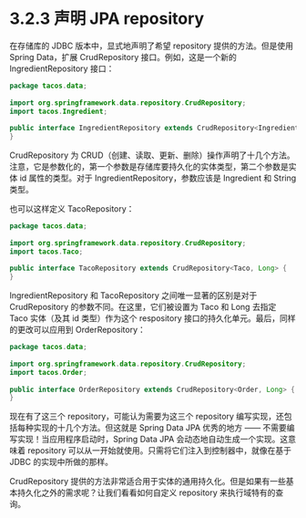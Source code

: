 # 3.2.3 声明 JPA repository

在存储库的 JDBC 版本中，显式地声明了希望 repository 提供的方法。但是使用 Spring Data，扩展 CrudRepository 接口。例如，这是一个新的 IngredientRepository 接口：

```java
package tacos.data;
​
import org.springframework.data.repository.CrudRepository;
import tacos.Ingredient;
​
public interface IngredientRepository extends CrudRepository<Ingredient, String> {
}
```

CrudRepository 为 CRUD（创建、读取、更新、删除）操作声明了十几个方法。注意，它是参数化的，第一个参数是存储库要持久化的实体类型，第二个参数是实体 id 属性的类型。对于 IngredientRepository，参数应该是 Ingredient 和 String 类型。

也可以这样定义 TacoRepository：

```java
package tacos.data;
​
import org.springframework.data.repository.CrudRepository;
import tacos.Taco;
​
public interface TacoRepository extends CrudRepository<Taco, Long> {
}
```

IngredientRepository 和 TacoRepository 之间唯一显著的区别是对于 CrudRepository 的参数不同。在这里，它们被设置为 Taco 和 Long 去指定 Taco 实体（及其 id 类型）作为这个 respository 接口的持久化单元。最后，同样的更改可以应用到 OrderRepository：

```java
package tacos.data;
​
import org.springframework.data.repository.CrudRepository;
import tacos.Order;
​
public interface OrderRepository extends CrudRepository<Order, Long> {
}
```

现在有了这三个 repository，可能认为需要为这三个 repository 编写实现，还包括每种实现的十几个方法。但这就是 Spring Data JPA 优秀的地方 —— 不需要编写实现！当应用程序启动时，Spring Data JPA 会动态地自动生成一个实现。这意味着 repository 可以从一开始就使用。只需将它们注入到控制器中，就像在基于 JDBC 的实现中所做的那样。

CrudRepository 提供的方法非常适合用于实体的通用持久化。但是如果有一些基本持久化之外的需求呢？让我们看看如何自定义 repository 来执行域特有的查询。

